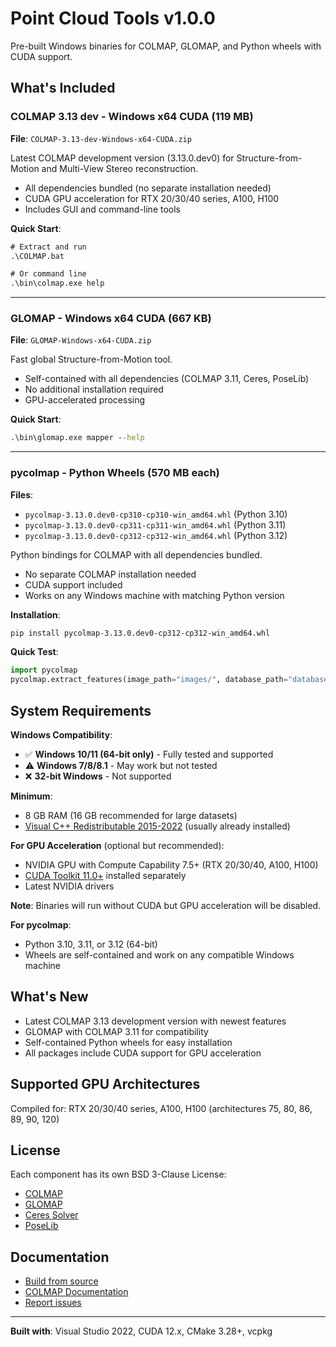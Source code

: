 # Point Cloud Tools v1.0.0

Pre-built Windows binaries for COLMAP, GLOMAP, and Python wheels with CUDA support.

## What's Included

### COLMAP 3.13 dev - Windows x64 CUDA (119 MB)
**File**: `COLMAP-3.13-dev-Windows-x64-CUDA.zip`

Latest COLMAP development version (3.13.0.dev0) for Structure-from-Motion and Multi-View Stereo reconstruction.

- All dependencies bundled (no separate installation needed)
- CUDA GPU acceleration for RTX 20/30/40 series, A100, H100
- Includes GUI and command-line tools

**Quick Start**:
```cmd
# Extract and run
.\COLMAP.bat

# Or command line
.\bin\colmap.exe help
```

---

### GLOMAP - Windows x64 CUDA (667 KB)
**File**: `GLOMAP-Windows-x64-CUDA.zip`

Fast global Structure-from-Motion tool.

- Self-contained with all dependencies (COLMAP 3.11, Ceres, PoseLib)
- No additional installation required
- GPU-accelerated processing

**Quick Start**:
```cmd
.\bin\glomap.exe mapper --help
```

---

### pycolmap - Python Wheels (570 MB each)
**Files**:
- `pycolmap-3.13.0.dev0-cp310-cp310-win_amd64.whl` (Python 3.10)
- `pycolmap-3.13.0.dev0-cp311-cp311-win_amd64.whl` (Python 3.11)
- `pycolmap-3.13.0.dev0-cp312-cp312-win_amd64.whl` (Python 3.12)

Python bindings for COLMAP with all dependencies bundled.

- No separate COLMAP installation needed
- CUDA support included
- Works on any Windows machine with matching Python version

**Installation**:
```bash
pip install pycolmap-3.13.0.dev0-cp312-cp312-win_amd64.whl
```

**Quick Test**:
```python
import pycolmap
pycolmap.extract_features(image_path="images/", database_path="database.db")
```

## System Requirements

**Windows Compatibility**:
- ✅ **Windows 10/11 (64-bit only)** - Fully tested and supported
- ⚠️ **Windows 7/8/8.1** - May work but not tested
- ❌ **32-bit Windows** - Not supported

**Minimum**:
- 8 GB RAM (16 GB recommended for large datasets)
- [Visual C++ Redistributable 2015-2022](https://aka.ms/vs/17/release/vc_redist.x64.exe) (usually already installed)

**For GPU Acceleration** (optional but recommended):
- NVIDIA GPU with Compute Capability 7.5+ (RTX 20/30/40, A100, H100)
- [CUDA Toolkit 11.0+](https://developer.nvidia.com/cuda-downloads) installed separately
- Latest NVIDIA drivers

**Note**: Binaries will run without CUDA but GPU acceleration will be disabled.

**For pycolmap**:
- Python 3.10, 3.11, or 3.12 (64-bit)
- Wheels are self-contained and work on any compatible Windows machine

## What's New

- Latest COLMAP 3.13 development version with newest features
- GLOMAP with COLMAP 3.11 for compatibility
- Self-contained Python wheels for easy installation
- All packages include CUDA support for GPU acceleration

## Supported GPU Architectures

Compiled for: RTX 20/30/40 series, A100, H100 (architectures 75, 80, 86, 89, 90, 120)

## License

Each component has its own BSD 3-Clause License:
- [COLMAP](https://github.com/colmap/colmap)
- [GLOMAP](https://github.com/colmap/glomap)
- [Ceres Solver](http://ceres-solver.org/)
- [PoseLib](https://github.com/PoseLib/PoseLib)

## Documentation

- [Build from source](https://github.com/lyehe/build_gpu_colmap)
- [COLMAP Documentation](https://colmap.github.io/)
- [Report issues](https://github.com/lyehe/build_gpu_colmap/issues)

---

**Built with**: Visual Studio 2022, CUDA 12.x, CMake 3.28+, vcpkg
